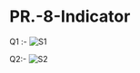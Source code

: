 # PR.-8-Indicator

Q1 :- 
![S1](https://github.com/user-attachments/assets/d8ffcfcb-9acf-4235-be5c-7eb736c3d8ce)

Q2:-
![S2](https://github.com/user-attachments/assets/92190eec-9cc6-44ae-acc0-570d5dcc44f0)
